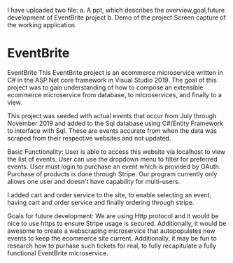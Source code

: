 I have uploaded two file:
a. A ppt, which describes the overview,goal,future development of EventBrite project
b. Demo of the project:Screen capture of the working application



# EventBrite
EventBrite This EventBrite project is an ecommerce microservice written in C# in the ASP.Net core framework in Visual Studio 2019. The goal of this project was to gain understanding of how to compose an extensible ecommerce microservice from database, to microservices, and finally to a view.

This project was seeded with actual events that occur from July through November 2019 and added to the Sql database using C#/Entity Framework to interface with Sql. These are events accurate from when the data was scraped from their respective websites and not updated.

Basic Functionality: User is able to access this website via localhost to view the list of events. User can use the dropdown menu to filter for preferred events. User must login to purchase an event which is provided by OAuth. Purchase of products is done through Stripe. Our program currently only allows one user and doesn't have capability for multi-users. 

I added cart and order service to the site, to enable selecting an event, having cart and order service and finally ordering through stripe. 

Goals for future development: We are using Http protocol and it would be nice to use https to ensure Stripe usage is secured. Additionally, it would be awesome to create a webscraping microservice that autopopulates new events to keep the ecommerce site current. Additionally, it may be fun to research how to purhase such tickets for real, to fully recapitulate a fully functional EventBrite microservice.
